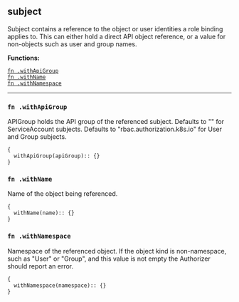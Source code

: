 
## subject
Subject contains a reference to the object or user identities a role binding applies to.  This can either hold a direct API object reference, or a value for non-objects such as user and group names.

**Functions:**

[`fn .withApiGroup`](#fn-withapigroup)  
[`fn .withName`](#fn-withname)  
[`fn .withNamespace`](#fn-withnamespace)  

---


### `fn .withApiGroup`
APIGroup holds the API group of the referenced subject. Defaults to "" for ServiceAccount subjects. Defaults to "rbac.authorization.k8s.io" for User and Group subjects.
```jsonnet
{
  withApiGroup(apiGroup):: {}
}
```

### `fn .withName`
Name of the object being referenced.
```jsonnet
{
  withName(name):: {}
}
```

### `fn .withNamespace`
Namespace of the referenced object.  If the object kind is non-namespace, such as "User" or "Group", and this value is not empty the Authorizer should report an error.
```jsonnet
{
  withNamespace(namespace):: {}
}
```

